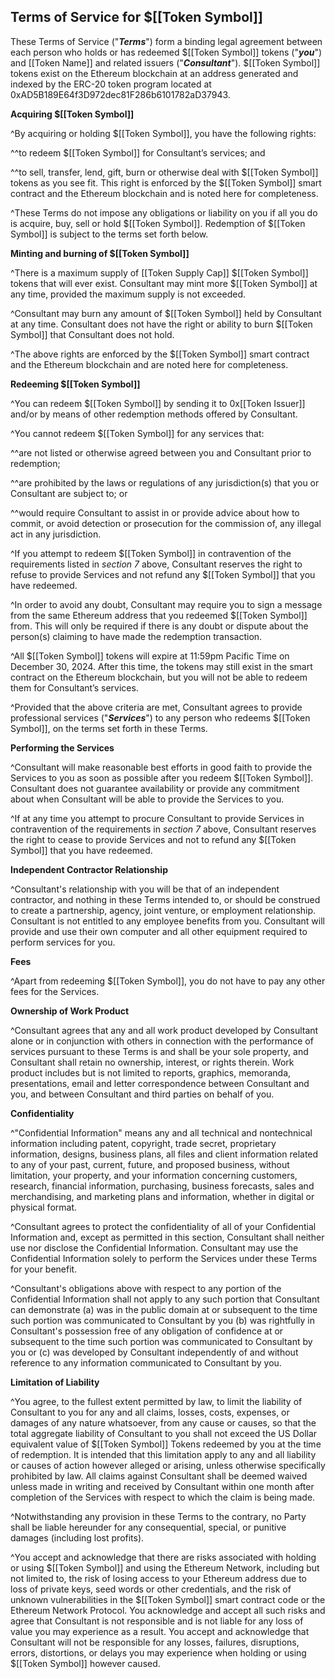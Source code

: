 ## __**Terms of Service for $[[Token Symbol]]**__

These Terms of Service ("***Terms***") form a binding legal agreement between each person who holds or has redeemed $[[Token Symbol]] tokens ("***you***") and [[Token Name]] and related issuers ("***Consultant***"). $[[Token Symbol]] tokens exist on the Ethereum blockchain at an address generated and indexed by the ERC-20 token program located at 0xAD5B189E64f3D972dec81F286b6101782aD37943.

**__Acquiring $[[Token Symbol]]__**

^By acquiring or holding $[[Token Symbol]], you have the following rights:

^^to redeem $[[Token Symbol]] for Consultant’s services; and

^^to sell, transfer, lend, gift, burn or otherwise deal with $[[Token Symbol]] tokens as you see fit. This right is enforced by the $[[Token Symbol]] smart contract and the Ethereum blockchain and is noted here for completeness.
   
^These Terms do not impose any obligations or liability on you if all you do is acquire, buy, sell or hold $[[Token Symbol]]. Redemption of $[[Token Symbol]] is subject to the terms set forth below. 

__**Minting and burning of $[[Token Symbol]]**__

^There is a maximum supply of [[Token Supply Cap]] $[[Token Symbol]] tokens that will ever exist. Consultant may mint more $[[Token Symbol]] at any time, provided the maximum supply is not exceeded.

^Consultant may burn any amount of $[[Token Symbol]] held by Consultant at any time. Consultant does not have the right or ability to burn $[[Token Symbol]] that Consultant does not hold. 

^The above rights are enforced by the $[[Token Symbol]] smart contract and the Ethereum blockchain and are noted here for completeness. 

**__Redeeming $[[Token Symbol]]__**

^You can redeem $[[Token Symbol]] by sending it to 0x[[Token Issuer]] and/or by means of other redemption methods offered by Consultant.

^You cannot redeem $[[Token Symbol]] for any services that:

^^are not listed or otherwise agreed between you and Consultant prior to redemption;
 
^^are prohibited by the laws or regulations of any jurisdiction(s) that you or Consultant are subject to; or

^^would require Consultant to assist in or provide advice about how to commit, or avoid detection or prosecution for the commission of, any illegal act in any jurisdiction. 
   
^If you attempt to redeem $[[Token Symbol]] in contravention of the requirements listed in *section 7* above, Consultant reserves the right to refuse to provide Services and not refund any $[[Token Symbol]] that you have redeemed. 

^In order to avoid any doubt, Consultant may require you to sign a message from the same Ethereum address that you redeemed $[[Token Symbol]] from. This will only be required if there is any doubt or dispute about the person(s) claiming to have made the redemption transaction. 

^All $[[Token Symbol]] tokens will expire at 11:59pm Pacific Time on December 30, 2024. After this time, the tokens may still exist in the smart contract on the Ethereum blockchain, but you will not be able to redeem them for Consultant’s services. 

^Provided that the above criteria are met, Consultant agrees to provide professional services ("***Services***") to any person who redeems $[[Token Symbol]], on the terms set forth in these Terms. 

**__Performing the Services__**

^Consultant will make reasonable best efforts in good faith to provide the Services to you as soon as possible after you redeem $[[Token Symbol]]. Consultant does not guarantee availability or provide any commitment about when Consultant will be able to provide the Services to you.  

^If at any time you attempt to procure Consultant to provide Services in contravention of the requirements in *section 7* above, Consultant reserves the right to cease to provide Services and not to refund any $[[Token Symbol]] that you have redeemed.

**__Independent Contractor Relationship__**

^Consultant's relationship with you will be that of an independent contractor, and nothing in these Terms intended to, or should be construed to create a partnership, agency, joint venture, or employment relationship. Consultant is not entitled to any employee benefits from you. Consultant will provide and use their own computer and all other equipment required to perform services for you.

**__Fees__**

^Apart from redeeming $[[Token Symbol]], you do not have to pay any other fees for the Services.

**__Ownership of Work Product__**

^Consultant agrees that any and all work product developed by Consultant alone or in conjunction with others in connection with the performance of services pursuant to these Terms is and shall be your sole property, and Consultant shall retain no ownership, interest, or rights therein. Work product includes but is not limited to reports, graphics, memoranda, presentations, email and letter correspondence between Consultant and you, and between Consultant and third parties on behalf of you. 

**__Confidentiality__**

^"Confidential Information" means any and all technical and nontechnical information including patent, copyright, trade secret, proprietary information, designs, business plans, all files and client information related to any of your past, current, future, and proposed business, without limitation, your property, and your information concerning customers, research, financial information, purchasing, business forecasts, sales and merchandising, and marketing plans and information, whether in digital or physical format.

^Consultant agrees to protect the confidentiality of all of your Confidential Information and, except as permitted in this section, Consultant shall neither use nor disclose the Confidential Information. Consultant may use the Confidential Information solely to perform the Services under these Terms for your benefit.

^Consultant's obligations above with respect to any portion of the Confidential Information shall not apply to any such portion that Consultant can demonstrate (a) was in the public domain at or subsequent to the time such portion was communicated to Consultant by you (b) was rightfully in Consultant's possession free of any obligation of confidence at or subsequent to the time such portion was communicated to Consultant by you or (c) was developed by Consultant independently of and without reference to any information communicated to Consultant by you. 

**__Limitation of Liability__**

^You agree, to the fullest extent permitted by law, to limit the liability of Consultant to you for any and all claims, losses, costs, expenses, or damages of any nature whatsoever, from any cause or causes, so that the total aggregate liability of Consultant to you shall not exceed the US Dollar equivalent value of $[[Token Symbol]] Tokens redeemed by you at the time of redemption. It is intended that this limitation apply to any and all liability or causes of action however alleged or arising, unless otherwise specifically prohibited by law. All claims against Consultant shall be deemed waived unless made in writing and received by Consultant within one month after completion of the Services with respect to which the claim is being made.

^Notwithstanding any provision in these Terms to the contrary, no Party shall be liable hereunder for any consequential, special, or punitive damages (including lost profits).

^You accept and acknowledge that there are risks associated with holding or using $[[Token Symbol]] and using the Ethereum Network, including but not limited to, the risk of losing access to your Ethereum address due to loss of private keys, seed words or other credentials, and the risk of unknown vulnerabilities in the $[[Token Symbol]] smart contract code or the Ethereum Network Protocol. You acknowledge and accept all such risks and agree that Consultant is not responsible and is not liable for any loss of value you may experience as a result. You accept and acknowledge that Consultant will not be responsible for any losses, failures, disruptions, errors, distortions, or delays you may experience when holding or using $[[Token Symbol]] however caused.
